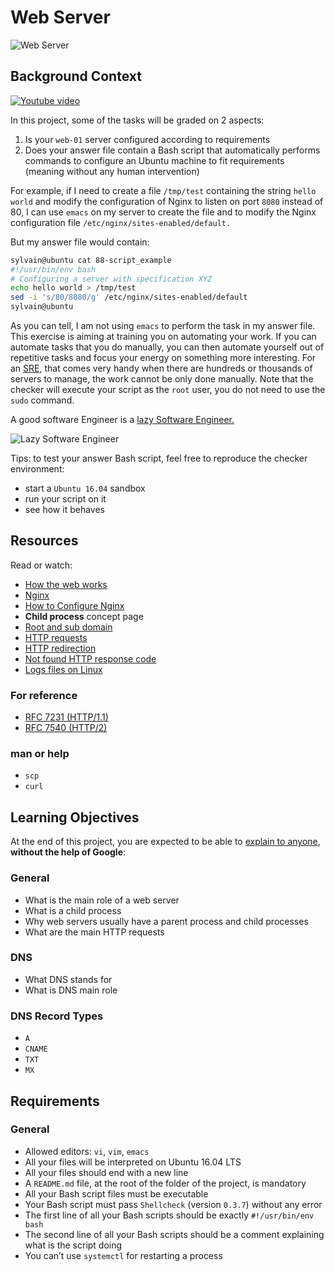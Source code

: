 # Web Server

![Web Server](https://s3.amazonaws.com/intranet-projects-files/holbertonschool-sysadmin_devops/266/8Gu52Qv.png)

## Background Context

[![Youtube video](https://s3.amazonaws.com/intranet-projects-files/holbertonschool-sysadmin_devops/266/Screenshot+2017-07-06+19.24.05.png)](https://www.youtube.com/watch?v=AZg4uJkEa-4&feature=youtu.be&hd=1)

In this project, some of the tasks will be graded on 2 aspects:

1. Is your `web-01` server configured according to requirements
2. Does your answer file contain a Bash script that automatically performs commands to configure an Ubuntu machine to fit requirements (meaning without any human intervention)

For example, if I need to create a file `/tmp/test` containing the string `hello world` and modify the configuration of Nginx to listen on port `8080` instead of 80, I can use `emacs` on my server to create the file and to modify the Nginx configuration file `/etc/nginx/sites-enabled/default.`

But my answer file would contain:

```bash
sylvain@ubuntu cat 88-script_example
#!/usr/bin/env bash
# Configuring a server with specification XYZ
echo hello world > /tmp/test
sed -i 's/80/8080/g' /etc/nginx/sites-enabled/default
sylvain@ubuntu
```

As you can tell, I am not using `emacs` to perform the task in my answer file. This exercise is aiming at training you on automating your work. If you can automate tasks that you do manually, you can then automate yourself out of repetitive tasks and focus your energy on something more interesting. For an [SRE](https://intranet.aluswe.com/rltoken/Kuf0TD0NtNT4cpcjQixQyw), that comes very handy when there are hundreds or thousands of servers to manage, the work cannot be only done manually. Note that the checker will execute your script as the `root` user, you do not need to use the `sudo` command.

A good software Engineer is a [lazy Software Engineer.](https://intranet.aluswe.com/rltoken/WzfGfJfIycGYphprKSUa9g)

![Lazy Software Engineer](https://s3.amazonaws.com/intranet-projects-files/holbertonschool-sysadmin_devops/266/82VsYEC.jpg)

Tips: to test your answer Bash script, feel free to reproduce the checker environment:

* start a `Ubuntu 16.04` sandbox
* run your script on it
* see how it behaves

## Resources

Read or watch:

* [How the web works](https://intranet.aluswe.com/rltoken/6pwq0K_WP0z7Z-81cgq4Tw)
* [Nginx](https://intranet.aluswe.com/rltoken/fcQIepM0PyVAdguYbMO5zA)
* [How to Configure Nginx](https://intranet.aluswe.com/rltoken/2FXL05OpubcXWTdPoRLG6w)
* **Child process** concept page
* [Root and sub domain](https://intranet.aluswe.com/rltoken/mwC2e0MfFwbKoEQwEOvW7Q)
* [HTTP requests](https://intranet.aluswe.com/rltoken/xm8f0wmBbmY2w44yHrS1aQ)
* [HTTP redirection](https://intranet.aluswe.com/rltoken/zikt1eCDuT_do7x1ZJ3xLQ)
* [Not found HTTP response code](https://intranet.aluswe.com/rltoken/tDNM5xzlBxlLX8RC-IGWsQ)
* [Logs files on Linux](https://intranet.aluswe.com/rltoken/VB0z8ewKgs5iiNLBKJDWqA)

### For reference

* [RFC 7231 (HTTP/1.1)](https://intranet.aluswe.com/rltoken/ZdY5f3HQY3-mtOH22hv7NQ)
* [RFC 7540 (HTTP/2)](https://intranet.aluswe.com/rltoken/2_nQGwzzEcUdkm2Q8FQruQ)

### man or help

* `scp`
* `curl`

## Learning Objectives

At the end of this project, you are expected to be able to [explain to anyone](https://intranet.aluswe.com/rltoken/fQuFyQj3eq7AYT1v9asxqg), **without the help of Google**:

### General

* What is the main role of a web server
* What is a child process
* Why web servers usually have a parent process and child processes
* What are the main HTTP requests

### DNS

* What DNS stands for
* What is DNS main role

### DNS Record Types

* `A`
* `CNAME`
* `TXT`
* `MX`

## Requirements

### General

* Allowed editors: `vi`, `vim`, `emacs`
* All your files will be interpreted on Ubuntu 16.04 LTS
* All your files should end with a new line
* A `README.md` file, at the root of the folder of the project, is mandatory
* All your Bash script files must be executable
* Your Bash script must pass `Shellcheck` (version `0.3.7`) without any error
* The first line of all your Bash scripts should be exactly `#!/usr/bin/env bash`
* The second line of all your Bash scripts should be a comment explaining what is the script doing
* You can’t use `systemctl` for restarting a process
